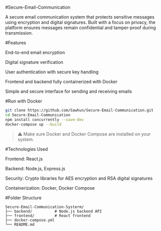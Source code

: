 #Secure-Email-Communication

A secure email communication system that protects sensitive messages using encryption and digital signatures. Built with a focus on privacy, the platform ensures messages remain confidential and tamper-proof during transmission.

#Features

End-to-end email encryption

Digital signature verification

User authentication with secure key handling

Frontend and backend fully containerized with Docker

Simple and secure interface for sending and receiving emails

#Run with Docker

```bash
git clone https://github.com/Sawhun/Secure-Email-Communication.git
cd Secure-Email-Communication
npm install concurrently --save-dev
docker-compose up --build
```

> ⚠️ Make sure Docker and Docker Compose are installed on your system.


#Technologies Used

Frontend: React.js

Backend: Node.js, Express.js

Security: Crypto libraries for AES encryption and RSA digital signatures

Containerization: Docker, Docker Compose

#Folder Structure

```
Secure-Email-Communication-Systerm/
├── backend/          # Node.js backend API
├── frontend/         # React frontend
├── docker-compose.yml
└── README.md
```
